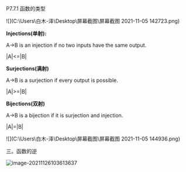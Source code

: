 P7.7.1 函数的类型



![](C:\Users\白木-泽\Desktop\屏幕截图\屏幕截图 2021-11-05 142723.png)



**Injections(单射):**

A->B is an injection if no two inputs have the same output.

|A|<=|B|

**Surjections(满射)**

A->B is a surjection if every output is possible.

|A|>=|B|

**Bijections(双射)**

A->B is a bijection if it is surjection and injection.

|A|=|B|



![](C:\Users\白木-泽\Desktop\屏幕截图\屏幕截图 2021-11-05 144936.png)

三。函数的逆

![image-20211126103613637](C:\Users\白木-泽\AppData\Roaming\Typora\typora-user-images\image-20211126103613637.png)

